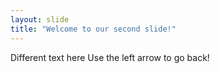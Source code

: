 ```yaml
---
layout: slide
title: "Welcome to our second slide!"
---
```

Different text here
Use the left arrow to go back!
